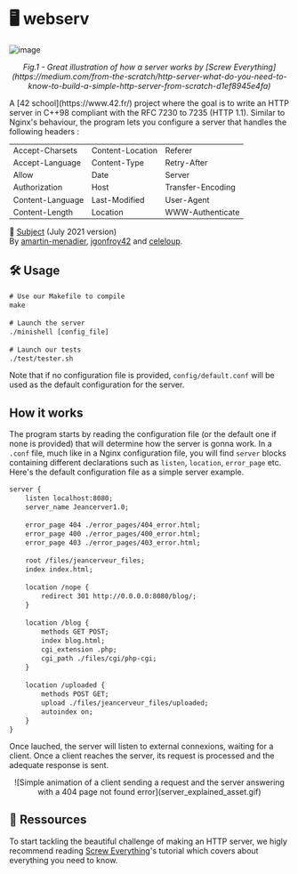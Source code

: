 # 🖥️ webserv
![image](https://user-images.githubusercontent.com/55249229/201527151-9e127078-d960-4f3f-b116-e41d24980f41.png)
<p align="center"><i>Fig.1 - Great illustration of how a server works by [Screw Everything](https://medium.com/from-the-scratch/http-server-what-do-you-need-to-know-to-build-a-simple-http-server-from-scratch-d1ef8945e4fa) </i></p>
A [42 school](https://www.42.fr/) project where the goal is to write an HTTP server in C++98 compliant with the RFC 7230 to 7235 (HTTP 1.1). Similar to Nginx's behaviour, the program lets you configure a server that handles the following headers :    
<table border="0" align="center">
 <tr>
    <td>Accept-Charsets</td>
    <td>Content-Location</td>
    <td>Referer</td>
 </tr>
 <tr>
    <td>Accept-Language</td>
    <td>Content-Type</td>
    <td>Retry-After</td>
 </tr>
 <tr>
    <td>Allow</td>
    <td>Date</td>
    <td>Server</td>
 </tr>
 <tr>
    <td>Authorization</td>
    <td>Host</td>
    <td>Transfer-Encoding</td>
 </tr>
 <tr>
    <td>Content-Language</td>
    <td>Last-Modified</td>
    <td>User-Agent</td>
 </tr>
  <tr>
    <td>Content-Length</td>
    <td>Location</td>
    <td>WWW-Authenticate</td>
 </tr>
</table>
    
📌 [Subject](https://github.com/jgonfroy42/webserv/webserv_subject.pdf) (July 2021 version)    
By [amartin-menadier](https://github.com/amartin-menadier), [jgonfroy42](https://github.com/jgonfroy42) and [celeloup](https://github.com/celeloup).

## 🛠️ Usage
```shell
# Use our Makefile to compile
make

# Launch the server
./minishell [config_file]

# Launch our tests
./test/tester.sh
```
Note that if no configuration file is provided, `config/default.conf` will be used as the default configuration for the server.

## How it works
The program starts by reading the configuration file (or the default one if none is provided) that will determine how the server is gonna work. In a `.conf` file, much like in a Nginx configuration file, you will find `server` blocks containing different declarations such as `listen`, `location`, `error_page` etc.   
Here's the default configuration file as a simple server example.
```
server {
	listen localhost:8080;
	server_name Jeancerver1.0;

	error_page 404 ./error_pages/404_error.html;
	error_page 400 ./error_pages/400_error.html;
	error_page 403 ./error_pages/403_error.html;

    root /files/jeancerveur_files;
	index index.html;

	location /nope {
		redirect 301 http://0.0.0.0:8080/blog/;
	}

	location /blog {
		methods GET POST;
		index blog.html;
		cgi_extension .php;
		cgi_path ./files/cgi/php-cgi;
	}
	
	location /uploaded {
		methods POST GET;
		upload ./files/jeancerveur_files/uploaded;
		autoindex on;
	}
}
```
Once lauched, the server will listen to external connexions, waiting for a client. Once a client reaches the server, its request is processed and the adequate response is sent.    
<p align="center"> ![Simple animation of a client sending a request and the server answering with a 404 page not found error](server_explained_asset.gif)  </p>

## 📖 Ressources
To start tackling the beautiful challenge of making an HTTP server, we higly recommend reading [Screw Everything](https://medium.com/from-the-scratch/http-server-what-do-you-need-to-know-to-build-a-simple-http-server-from-scratch-d1ef8945e4fa)'s tutorial which covers about everything you need to know.  
